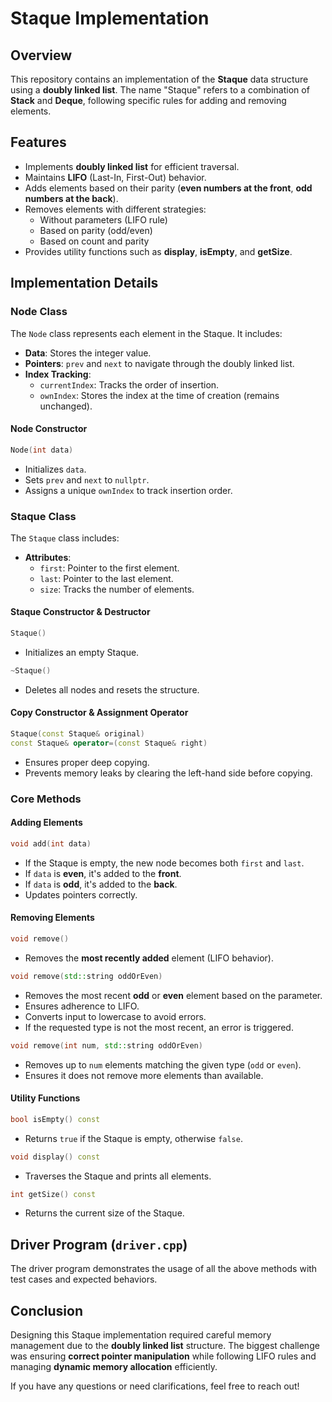 # Staque Implementation

## Overview
This repository contains an implementation of the **Staque** data structure using a **doubly linked list**. The name "Staque" refers to a combination of **Stack** and **Deque**, following specific rules for adding and removing elements.

## Features
- Implements **doubly linked list** for efficient traversal.
- Maintains **LIFO** (Last-In, First-Out) behavior.
- Adds elements based on their parity (**even numbers at the front**, **odd numbers at the back**).
- Removes elements with different strategies:
  - Without parameters (LIFO rule)
  - Based on parity (odd/even)
  - Based on count and parity
- Provides utility functions such as **display**, **isEmpty**, and **getSize**.

## Implementation Details

### **Node Class**
The `Node` class represents each element in the Staque. It includes:
- **Data**: Stores the integer value.
- **Pointers**: `prev` and `next` to navigate through the doubly linked list.
- **Index Tracking**:
  - `currentIndex`: Tracks the order of insertion.
  - `ownIndex`: Stores the index at the time of creation (remains unchanged).

#### **Node Constructor**
```cpp
Node(int data)
```
- Initializes `data`.
- Sets `prev` and `next` to `nullptr`.
- Assigns a unique `ownIndex` to track insertion order.

### **Staque Class**
The `Staque` class includes:
- **Attributes**:
  - `first`: Pointer to the first element.
  - `last`: Pointer to the last element.
  - `size`: Tracks the number of elements.

#### **Staque Constructor & Destructor**
```cpp
Staque()
```
- Initializes an empty Staque.

```cpp
~Staque()
```
- Deletes all nodes and resets the structure.

#### **Copy Constructor & Assignment Operator**
```cpp
Staque(const Staque& original)
const Staque& operator=(const Staque& right)
```
- Ensures proper deep copying.
- Prevents memory leaks by clearing the left-hand side before copying.

### **Core Methods**
#### **Adding Elements**
```cpp
void add(int data)
```
- If the Staque is empty, the new node becomes both `first` and `last`.
- If `data` is **even**, it's added to the **front**.
- If `data` is **odd**, it's added to the **back**.
- Updates pointers correctly.

#### **Removing Elements**
```cpp
void remove()
```
- Removes the **most recently added** element (LIFO behavior).

```cpp
void remove(std::string oddOrEven)
```
- Removes the most recent **odd** or **even** element based on the parameter.
- Ensures adherence to LIFO.
- Converts input to lowercase to avoid errors.
- If the requested type is not the most recent, an error is triggered.

```cpp
void remove(int num, std::string oddOrEven)
```
- Removes up to `num` elements matching the given type (`odd` or `even`).
- Ensures it does not remove more elements than available.

#### **Utility Functions**
```cpp
bool isEmpty() const
```
- Returns `true` if the Staque is empty, otherwise `false`.

```cpp
void display() const
```
- Traverses the Staque and prints all elements.

```cpp
int getSize() const
```
- Returns the current size of the Staque.

## **Driver Program (`driver.cpp`)**
The driver program demonstrates the usage of all the above methods with test cases and expected behaviors.

## **Conclusion**
Designing this Staque implementation required careful memory management due to the **doubly linked list** structure. The biggest challenge was ensuring **correct pointer manipulation** while following LIFO rules and managing **dynamic memory allocation** efficiently.

If you have any questions or need clarifications, feel free to reach out!

